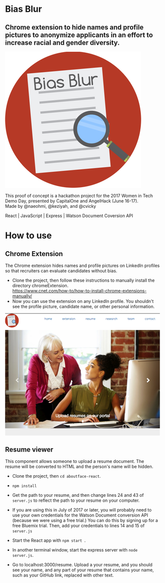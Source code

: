 # Bias Blur
## Chrome extension to hide names and profile pictures to anonymize applicants in an effort to increase racial and gender diversity.

![logo](/assets/logo.png)

This proof of concept is a hackathon project for the 2017 Women in Tech Demo Day, presented by CapitalOne and AngelHack (June 16-17).  
Made by @naeohmi, @keziyah, and @cvicky

React | JavaScript | Express | Watson Document Coversion API

# How to use

## Chrome Extension
The Chrome extension hides names and profile pictures on LinkedIn profiles so that recruiters can evaluate candidates without bias. 
* Clone the project, then follow these instructions to manually install the directory chromeExtension.  
https://www.cnet.com/how-to/how-to-install-chrome-extensions-manually/
* Now you can use the extension on any LinkedIn profile. You shouldn't see the profile picture, candidate name, or other personal information. 

![screenshot](/assets/bias-blur-screen.png)

## Resume viewer
This component allows someone to upload a resume document. The resume will be converted to HTML and the person's name will be hidden. 
* Clone the project, then `cd aboutface-react`.
* `npm install`
* Get the path to your resume, and then change lines 24 and 43 of `server.js` to reflect the path to your resume on your computer. 
* If you are using this in July of 2017 or later, you will probably need to use your own credentials for the Watson Document conversion API (because we were using a free trial.) You can do this by signing up for a free Bluemix trial. Then, add your credentials to lines 14 and 15 of `server.js`

* Start the React app with `npm start `. 
* In another terminal window, start the express server with `node server.js`. 
* Go to localhost:3000/resume. Upload a your resume, and you should see your name, and any part of your resume that contains your name, such as your GitHub link, replaced with other text. 
